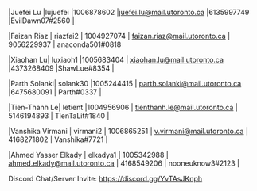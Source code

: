 |Juefei Lu |lujuefei |1006878602 |juefei.lu@mail.utoronto.ca |6135997749 |EvilDawn07#2560 |

|Faizan Riaz | riazfai2 | 1004927074 | faizan.riaz@mail.utoronto.ca | 9056229937 | anaconda501#0818

|Xiaohan Lu| luxiaoh1 |1005683404 | xiaohan.lu@mail.utoronto.ca |4373268409 |ShawLue#8354 |

|Parth Solanki| solank30 |1005244415 | parth.solanki@mail.utoronto.ca |6475680091 | Parth#0337 |

|Tien-Thanh Le| letient |1004956906 | tienthanh.le@mail.utoronto.ca | 5146194893 | TienTaLit#1840 |

|Vanshika Virmani | virmani2 | 1006865251 | v.virmani@mail.utoronto.ca | 4168271802 | Vanshika#7721 |

|Ahmed Yasser Elkady | elkadya1 | 1005342988 | ahmed.elkady@mail.utoronto.ca | 4168549206 | nooneuknow3#2123 |

Discord Chat/Server Invite: https://discord.gg/YvTAsJKnph
